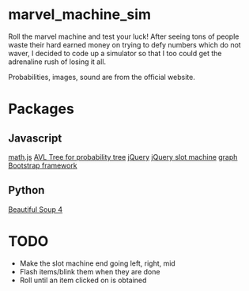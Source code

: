# marvel_machine_sim
Roll the marvel machine and test your luck! After seeing tons of people waste their hard earned money on trying to defy numbers which do not waver, I decided to code up a simulator so that I too could get the adrenaline rush of losing it all.

Probabilities, images, sound are from the official website.

# Packages
## Javascript
[math.js](https://mathjs.org/)
[AVL Tree for probability tree](https://github.com/mauriciosantos/Buckets-JS)
[jQuery](https://jquery.com/)
[jQuery slot machine](https://github.com/momokang/slotmachine)
[graph](https://visjs.org/)
[Bootstrap framework](https://getbootstrap.com/)
## Python
[Beautiful Soup 4](https://www.crummy.com/software/BeautifulSoup/bs4/doc/)

# TODO
* Make the slot machine end going left, right, mid
* Flash items/blink them when they are done
* Roll until an item clicked on is obtained

